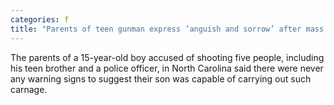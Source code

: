 ```yaml
---
categories: f
title: "Parents of teen gunman express ‘anguish and sorrow’ after mass shooting in North Carolina"
---
```

The parents of a 15-year-old boy accused of shooting five people, including his teen brother and a police officer, in North Carolina said there were never any warning signs to suggest their son was capable of carrying out such carnage.